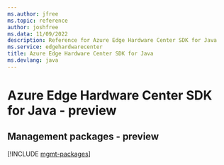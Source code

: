 ```yaml
---
ms.author: jfree
ms.topic: reference
author: joshfree
ms.data: 11/09/2022
description: Reference for Azure Edge Hardware Center SDK for Java
ms.service: edgehardwarecenter
title: Azure Edge Hardware Center SDK for Java
ms.devlang: java
---
```

# Azure Edge Hardware Center SDK for Java - preview

## Management packages - preview
[!INCLUDE [mgmt-packages](edge-hardware-center-mgmt-index.md)]